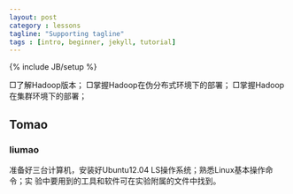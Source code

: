 ```yaml
---
layout: post
category : lessons
tagline: "Supporting tagline"
tags : [intro, beginner, jekyll, tutorial]
---
```

{% include JB/setup %}

□了解Hadoop版本；
□掌握Hadoop在伪分布式环境下的部署；
□掌握Hadoop在集群环境下的部署；

## Tomao

### liumao

准备好三台计算机，安装好Ubuntu12.04 LS操作系统；熟悉Linux基本操作命令；实
验中要用到的工具和软件可在实验附属的文件中找到。